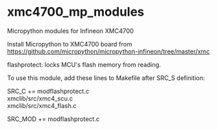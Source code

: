 # xmc4700_mp_modules
Micropython modules for Infineon XMC4700

Install Micropython to XMC4700 board from https://github.com/micropython/micropython-infineon/tree/master/xmc


flashprotect: locks MCU's flash memory from reading. 

To use this module, add these lines to Makefile after SRC_S definition:

SRC_C += modflashprotect.c \
        xmclib/src/xmc4_scu.c \
        xmclib/src/xmc4_flash.c

SRC_MOD += modflashprotect.c
